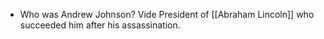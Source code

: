 - Who was Andrew Johnson?
	Vide President of [[Abraham Lincoln]] who succeeded him after his assassination.
